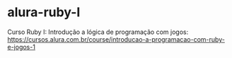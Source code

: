# alura-ruby-I
Curso Ruby I: Introdução a lógica de programação com jogos: https://cursos.alura.com.br/course/introducao-a-programacao-com-ruby-e-jogos-1
